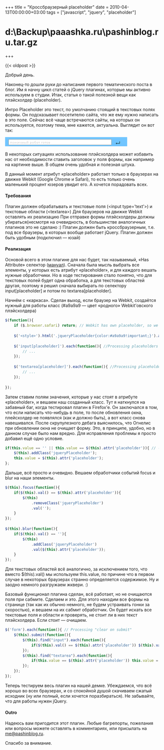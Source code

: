 +++
title = "Кроссбраузерный placeholder"
date = 2010-04-13T00:00:00+03:00
tags = ["javascript", "jquery", "placeholder"]


# d:\Backup\paaashka.ru\pashinblog.ru.tar.gz
+++

{{< oldpost >}}

Добрый день.

Наконец-то дошли руки до написания первого тематического поста в блог. Им я начну цикл статей о jQuery плагинах, которые мы активно используем в студии. Итак, статья о такой полезной вещи как плэйсхолдер (placeholder).

Интро
Placeholder это текст, по умолчанию стоящий в текстовых полях формы. Он подсказывает посетителю сайта, что же ему нужно написать в это поле. Сейчас всё чаще встречаются сайты, на которых он используется, поэтому тема, мне кажется, актуальна. Выглядит он вот так:

![Example image](img/placeholder_howlook.png)

В некоторых ситуациях использование плэйсхолдера может избавить нас от необходимости ставить заголовок у поля формы, как например на картинке выше. В общем очень удобная и полезная штука.

В данный момент атрибут «placeholder» работает только в браузерах на движке Webkit (Google Chrome и Safari), то есть только очень маленький процент юзеров увидит его. А хочется порадовать всех.

#### Требования

Плагин должен обрабатывать и текстовые поля (\<input type=’text’\>) и текстовые области (\<textarea\>)
Для браузеров на движке Webkit оставлять их реализацию
При отправке формы плэйсхолдеры должны убираться(несмотря на очевидность, в большинстве аналогичных плагинов это не сделано :)
Плагин должен быть кроссбраузерным, т.е. под все браузеры, в которых вообще работает jQuery.
Плагин должен быть удобным (подключил — юзай)

#### Реализация

Основой всего в этом плагине для нас будет, так называемый, «Has Attribute» селектор ([мануал](http://api.jquery.com/has-attribute-selector/)). Сначала была мысль выбрать все элементы, у которых есть атрибут «placeholder», и для каждого вешать нужные обработчики. Но в ходе тестирования стало понятно, что для текстовых полей будет одна обработка, а для текстовых областей другая, поэтому я решил сначала выбирать по селектору input[placeholder] и потом по textarea[placeholder].

Начнём с «каркаса». Сделан выход, если браузер на Webkit, создаётся нужный для работы класс (#a9a9a9 — цвет «родного» Webkit’овского плэйсхолдера)

``` js
$(function(){
	if ($.browser.safari) return; // Webkit has own placeholder, so we are free

	$('<style>').html('.jqueryPlaceholder{color:#a9a9a9!important;}').appendTo('head'); // Create placeholder class

	$('input[placeholder]').each(function(){ //Processing placeholders for input.texts
		// ...
	});

	$('textarea[placeholder]').each(function(){ //Processing placeholders for textareas
		// ...
	});

});
```

Затем ставим полям значения, которые у нас стоят в атрибуте «placeholder», и вешаем наш созданный класс. Тут я наткнулся на забавный баг, когда тестировал плагин в Firefox’е. Он заключался в том, что если написать что-нибудь в поле, то  после обновления окна, плейсхолдер не появлялся (как и должно быть), а вот класс снова навешивался. После скрупулезного дебага выяснилось, что Огнелис при обновлении окна не очищает форму. Это, в принципе, удобно, но в данном случае было нам вредно. Для исправления проблемы я просто добавил ещё одно условие.

``` js
if(this.value == '' || this.value == $(this).attr('placeholder')){ // (Mozzi refresh fix)
	$(this).addClass('jqueryPlaceholder');
	this.value = $(this).attr('placeholder');
};
```

Дальше, всё просто и очевидно. Вешаем обработчики событий focus и blur на наши элементы.

``` js
$(this).focus(function(){
	if($(this).val() == $(this).attr('placeholder')){
		$(this)
			.removeClass('jqueryPlaceholder')
			.val('');
	}
});

$(this).blur(function(){
	if($(this).val() == ''){
		$(this)
			.addClass('jqueryPlaceholder')
			.val($(this).attr('placeholder'));
	}
});
```

Для текстовых областей всё аналогично, за исключением того, что вместо $(this).val() мы используем this.value, по причине что в первом случае в некоторых браузерах странно определяется содержимое. Ну и заодно немного разгружаем жквери. :)

Базовый функционал плагина сделан, всё работает, но не очищаются поля при сабмите. Сделаем и это. Для этого находим все формы на странице (так как их обычно немного, не будем устраивать гонки за скоростью), и вешаем на их сабмит обработчик. Он будет искать все текстовые поля и области и проверять, не стоит ли в них текст плэйсхолдера. Если стоит — очищаем.

``` js
$('form').each(function(){ // Processing "clear on submit"
	$(this).submit(function(){
		$(this).find("input").each(function(){
			if($(this).val() == $(this).attr('placeholder')) $(this).val('');
		});
		$(this).find("textarea").each(function(){
			if(this.value == $(this).attr('placeholder')) this.value = '';
		});
	});
});
```

Теперь тестируем весь плагин на нашей демке. Убеждаемся, что всё хорошо во всех браузерах, и со спокойной душой 
скачиваем сжатый исходник (ну или полный, если хочется поразбираться). Не забывайте, что для работы нужен jQuery.

#### Outro

Надеюсь вам пригодится этот плагин. Любые багрепорты, пожелания или вопросы можете оставлять в комментариях, или присылать на me@pashinblog.ru.

Спасибо за внимание.
